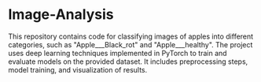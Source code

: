 # Image-Analysis
This repository contains code for classifying images of apples into different categories, such as "Apple___Black_rot" and "Apple___healthy". The project uses deep learning techniques implemented in PyTorch to train and evaluate models on the provided dataset. It includes preprocessing steps, model training, and visualization of results.
